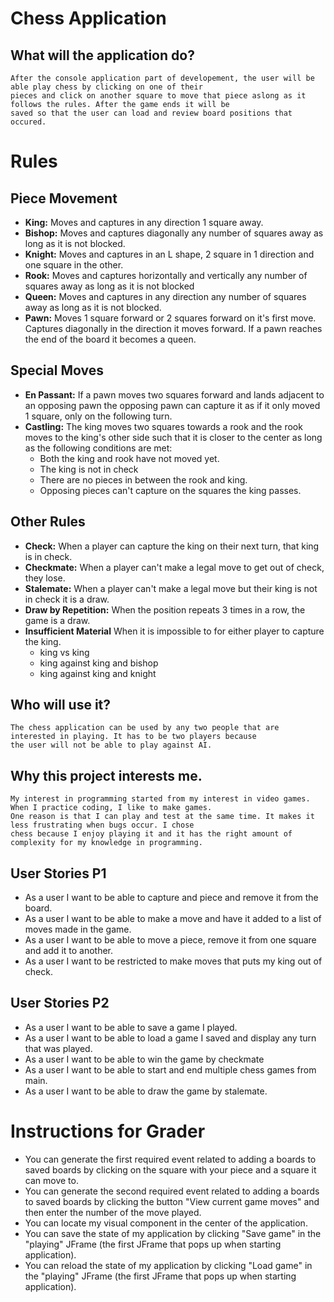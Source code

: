 # Chess Application

## What will the application do?
    After the console application part of developement, the user will be able play chess by clicking on one of their 
    pieces and click on another square to move that piece aslong as it follows the rules. After the game ends it will be
    saved so that the user can load and review board positions that occured.
# Rules 
## Piece Movement
- **King:** Moves and captures in any direction 1 square away.
- **Bishop:** Moves and captures diagonally any number of squares away as long as it is not blocked.
- **Knight:** Moves and captures in an L shape, 2 square in 1 direction and one square in the other.
- **Rook:** Moves and captures horizontally and vertically any number of squares away as long as it is not blocked
- **Queen:** Moves and captures in any direction any number of squares away as long as it is not blocked.
- **Pawn:** Moves 1 square forward or 2 squares forward on it's first move. Captures diagonally in the direction 
            it moves forward. If a pawn reaches the end of the board it becomes a queen.

## Special Moves
- **En Passant:** If a pawn moves two squares forward and lands adjacent to an opposing pawn the opposing pawn can 
capture it as if it only moved 1 square, only on the following turn.
- **Castling:** The king moves two squares towards a rook and the rook moves to the king's other side such that it is 
closer to the center as long as the following conditions are met:
  - Both the king and rook have not moved yet.
  - The king is not in check
  - There are no pieces in between the rook and king.
  - Opposing pieces can't capture on the squares the king passes.

## Other Rules
- **Check:** When a player can capture the king on their next turn, that king is in check.
- **Checkmate:** When a player can't make a legal move to get out of check, they lose.
- **Stalemate:** When a player can't make a legal move but their king is not in check it is a draw.
- **Draw by Repetition:** When the position repeats 3 times in a row, the game is a draw.
- **Insufficient Material** When it is impossible to for either player to capture the king.
  - king vs king
  - king against king and bishop
  - king against king and knight
## Who will use it?
    The chess application can be used by any two people that are interested in playing. It has to be two players because
    the user will not be able to play against AI.
## Why this project interests me.
    My interest in programming started from my interest in video games. When I practice coding, I like to make games. 
    One reason is that I can play and test at the same time. It makes it less frustrating when bugs occur. I chose 
    chess because I enjoy playing it and it has the right amount of complexity for my knowledge in programming.

## User Stories P1
- As a user I want to be able to capture and piece and remove it from the board.
- As a user I want to be able to make a move and have it added to a list of moves made in the game.
- As a user I want to be able to move a piece, remove it from one square and add it to another.
- As a user I want to be restricted to make moves that puts my king out of check.

## User Stories P2
- As a user I want to be able to save a game I played.
- As a user I want to be able to load a game I saved and display any turn that was played.
- As a user I want to be able to win the game by checkmate
- As a user I want to be able to start and end multiple chess games from main.
- As a user I want to be able to draw the game by stalemate.

# Instructions for Grader
- You can generate the first required event related to adding a boards to saved boards by clicking on the square with 
  your piece and a square it can move to.
- You can generate the second required event related to adding a boards to saved boards by clicking the button
  "View current game moves" and then enter the number of the move played.
- You can locate my visual component in the center of the application.
- You can save the state of my application by clicking "Save game" in the "playing" JFrame (the first JFrame that pops 
  up when starting application).
- You can reload the state of my application by clicking "Load game" in the "playing" JFrame (the first 
  JFrame that pops up when starting application).